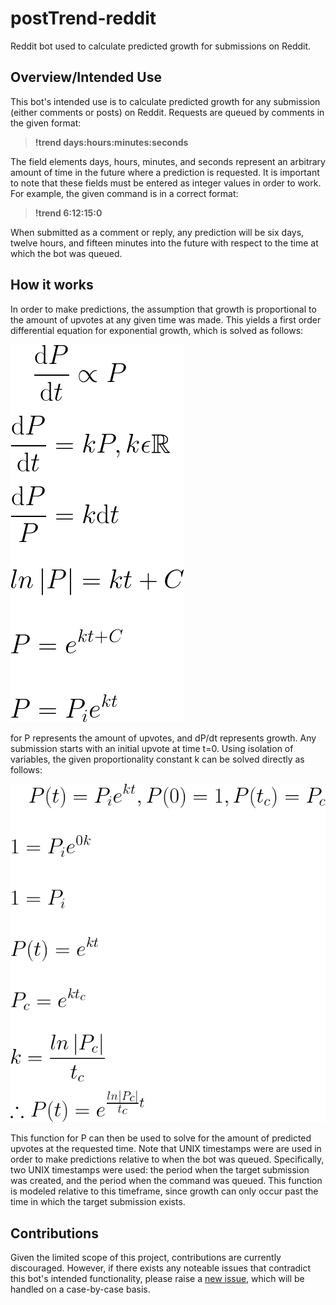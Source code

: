 # postTrend-reddit

Reddit bot used to calculate predicted growth for submissions on Reddit.

## Overview/Intended Use

This bot's intended use is to calculate predicted growth for any submission (either comments or posts) on Reddit. Requests are queued by comments in the given format:

> **!trend days:hours:minutes:seconds**

The field elements days, hours, minutes, and seconds represent an arbitrary amount of time in the future where a prediction is requested. It is important to note that these fields must be entered as integer values in order to work. For example, the given command is in a correct format:

> **!trend 6:12:15:0**

When submitted as a comment or reply, any prediction will be six days, twelve hours, and fifteen minutes into the future with respect to the time at which the bot was queued.

## How it works

In order to make predictions, the assumption that growth is proportional to the amount of upvotes at any given time was made. This yields a first order differential equation for exponential growth, which is solved as follows:

![Model for exponential growth](/images/model1.png)

for P represents the amount of upvotes, and dP/dt represents growth. Any submission starts with an initial upvote at time t=0. Using isolation of variables, the given proportionality constant k can be solved directly as follows:

![Finding a particular solution](/images/model2.png)

This function for P can then be used to solve for the amount of predicted upvotes at the requested time. Note that UNIX timestamps were are used in order to make predictions relative to when the bot was queued. Specifically, two UNIX timestamps were used: the period when the target submission was created, and the period when the command was queued. This function is modeled relative to this timeframe, since growth can only occur past the time in which the target submission exists.

## Contributions

Given the limited scope of this project, contributions are currently discouraged. However, if there exists any noteable issues that contradict this bot's intended functionality, please raise a [new issue](https://github.com/NoahT/postTrend-reddit/issues), which will be handled on a case-by-case basis.
